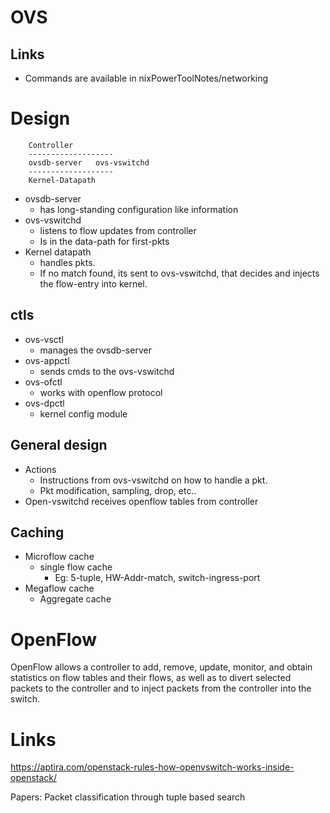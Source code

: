 # OVS

## Links

* Commands are available in nixPowerToolNotes/networking

# Design

```
    Controller
    -------------------
    ovsdb-server   ovs-vswitchd
    -------------------
    Kernel-Datapath
```

* ovsdb-server
    * has long-standing configuration like information
* ovs-vswitchd
    * listens to flow updates from controller
    * Is in the data-path for first-pkts
* Kernel datapath
    * handles pkts.
    * If no match found, its sent to ovs-vswitchd, that decides and injects the flow-entry into kernel.

## ctls

* ovs-vsctl
    * manages the ovsdb-server
* ovs-appctl
    * sends cmds to the ovs-vswitchd
* ovs-ofctl
    * works with openflow protocol
* ovs-dpctl
    * kernel config module

## General design

* Actions
    * Instructions from ovs-vswitchd on how to handle a pkt.
    * Pkt modification, sampling, drop, etc..
* Open-vswitchd receives openflow tables from controller

## Caching

* Microflow cache
    * single flow cache
        * Eg: 5-tuple, HW-Addr-match, switch-ingress-port
* Megaflow cache
    * Aggregate cache

# OpenFlow

OpenFlow allows a controller to add, remove, update, monitor, and obtain
statistics on flow tables and their flows, as well as to divert selected
packets to the controller and to inject packets from the controller into
the switch.

# Links

https://aptira.com/openstack-rules-how-openvswitch-works-inside-openstack/

Papers: Packet classification through tuple based search
